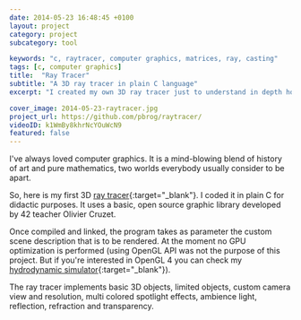 ```yaml
---
date: 2014-05-23 16:48:45 +0100
layout: project
category: project
subcategory: tool

keywords: "c, raytracer, computer graphics, matrices, ray, casting"
tags: [c, computer graphics]
title:  "Ray Tracer"
subtitle: "A 3D ray tracer in plain C language"
excerpt: "I created my own 3D ray tracer just to understand in depth how OpenGL and graphic engines like Unity or Unreal work under the hood."

cover_image: 2014-05-23-raytracer.jpg
project_url: https://github.com/pbrog/raytracer/
videoID: k1WmBy8khrNcYOuWcN9
featured: false
---
```


I've always loved computer graphics. It is a mind-blowing blend of history of art and pure mathematics, two worlds everybody usually consider to be apart.

So, here is my first 3D [ray tracer](https://it.wikipedia.org/wiki/Ray_tracing){:target="_blank"}. I coded it in plain C for didactic purposes. It uses a basic, open source graphic library developed by 42 teacher Olivier Cruzet.

Once compiled and linked, the program takes as parameter the custom scene description that is to be rendered. At the moment no GPU optimization is performed (using OpenGL API was not the purpose of this project. But if you're interested in OpenGL 4 you can check my [hydrodynamic simulator](https://www.paridebroggi.com/2015/06/hydrodynamic-simulator.html){:target="_blank"}).

The ray tracer implements basic 3D objects, limited objects, custom camera view and resolution, multi colored spotlight effects, ambience light, reflection, refraction and transparency.

